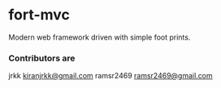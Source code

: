 # fort-mvc
Modern web framework driven with simple foot prints. 

### Contributors are
jrkk <kiranjrkk@gmail.com>
ramsr2469 <ramsr2469@gmail.com>
